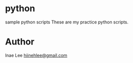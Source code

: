 # python
sample python scripts
These are my practice python scripts. 

# Author
Inae Lee 
hiinehlee@gmail.com 

